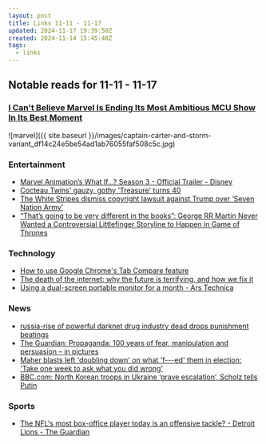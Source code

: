 ```yaml
---
layout: post
title: Links 11-11 - 11-17
updated: 2024-11-17 19:39:50Z
created: 2024-11-14 15:45:48Z
tags:
  - links
---
```


## Notable reads for 11-11 - 11-17
### [I Can't Believe Marvel Is Ending Its Most Ambitious MCU Show In Its Best Moment](https://screenrant.com/marvel-mcu-show-ending-what-if/)
![marvel]({{ site.baseurl }}/images/captain-carter-and-storm-variant_df14c24e5be54ad1ab76055faf508c5c.jpg)


### Entertainment
- [Marvel Animation’s What If…? Season 3 - Official Trailer - Disney](https://youtu.be/umiKiW4En9g?si=EEHYXl8QO1Iul61d)
- [Cocteau Twins' gauzy, gothy 'Treasure' turns 40](https://www.brooklynvegan.com/cocteau-twins-gauzy-gothy-treasure-turns-40)
- [The White Stripes dismiss copyright lawsuit against Trump over ‘Seven Nation Army’](https://www.metrotimes.com/news/the-white-stripes-dismiss-copyright-lawsuit-against-trump-over-seven-nation-army-37831791)
- [“That’s going to be very different in the books”: George RR Martin Never Wanted a Controversial Littlefinger Storyline to Happen in Game of Thrones](https://search.app?link=https%3A%2F%2Ffandomwire.com%2Fthats-going-to-be-very-different-in-the-books-george-rr-martin-never-wanted-a-controversial-littlefinger-storyline-to-happen-in-game-of-thrones%2F&utm_campaign=aga&utm_source=agsadl2%2Csh%2Fx%2Fgs%2Fm2%2F4)   
### Technology
- [How to use Google Chrome's Tab Compare feature](https://search.app?link=https%3A%2F%2Fwww.androidpolice.com%2Fhow-to-google-chrome-tab-compare%2F&utm_campaign=aga&utm_source=agsadl2%2Csh%2Fx%2Fgs%2Fm2%2F4)
- [The death of the internet: why the future is terrifying, and how we fix it](https://www.techradar.com/computing/internet/the-death-of-the-internet-why-the-future-is-terrifying-and-how-we-fix-it)
- [Using a dual-screen portable monitor for a month - Ars Technica](https://arstechnica.com/gadgets/2024/11/after-working-with-a-dual-screen-portable-monitor-for-a-month-im-a-believer/)
### News
- [russia-rise of powerful darknet drug industry dead drops punishment beatings](https://www.theguardian.com/world/2024/nov/14/russia-rise-of-powerful-darknet-drug-industry-dead-drops-punishment-beatings?CMP=share_btn_url)
- [The Guardian: Propaganda: 100 years of fear, manipulation and persuasion – in pictures](https://www.theguardian.com/artanddesign/gallery/2024/nov/12/propaganda-100-years-of-fear-manipulation-and-persuasion-in-pictures) 
- [Maher blasts left 'doubling down' on what 'f---ed' them in election: 'Take one week to ask what you did wrong'
](https://www.foxnews.com/media/maher-blasts-left-doubling-down-what-f-ed-them-election-take-one-week-ask-what-you-did-wrong)
- [BBC.com: North Korean troops in Ukraine ‘grave escalation’, Scholz tells Putin
](https://www.bbc.com/news/articles/c75lxypz7wqo)
### Sports
- [The NFL's most box-office player today is an offensive tackle? - Detroit Lions - The Guardian](https://search.app?link=https%3A%2F%2Fwww.theguardian.com%2Fsport%2F2024%2Fnov%2F14%2Fpenei-sewell-nfl-best-player-detroit-lions&utm_campaign=aga&utm_source=agsadl2%2Csh%2Fx%2Fgs%2Fm2%2F4)